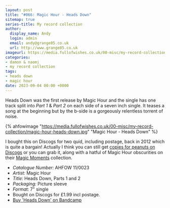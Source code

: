 ```yaml
---
layout: post
title: "#066: Magic Hour - Heads Down"
sitemap: true
series-title: My record collection
author:
  display_name: Andy
  login: admin
  email: andy@grange85.co.uk
  url: http://www.grange85.co.uk
imageurl: https://media.fullofwishes.co.uk/00-misc/my-record-collection/magic-hour-heads-down.jpg
categories:
- damon & naomi
- my record collection
tags:
- heads down
- magic hour
date: 2023-09-04 00:00 +0000
---
```

Heads Down was the first release by Magic Hour and the single has one track split into _Part 1_ & _Part 2_ on each side of a seven inch single. It teases a song at the beginning but by the b-side is a gorgeously relentless torrent of noise.

{% ahfowimage "https://media.fullofwishes.co.uk/00-misc/my-record-collection/magic-hour-heads-down.jpg" "Magic Hour - Heads Down" %}

I bought this on Discogs for two quid, including postage, back in 2012 which is quite a bargain! Actually I think you can still get [copies for peanuts on Discogs](https://www.discogs.com/sell/release/525802?ev=rb) or you can grab it, along with a hatful of Magic Hour obscurities on their [Magic Moments](https://magic-hour.bandcamp.com/album/magic-moments) collection.

 - *Catalogue Number:* AHFOW 11/0023
 - *Artist:* Magic Hour
 - *Title:* Heads Down, Parts 1 and 2
 - *Packaging:* Picture sleeve
 - *Format:* 7" single
 - Bought on Discogs for £1.99 incl postage.
 - [Buy 'Heads Down' on Bandcamp](https://magic-hour.bandcamp.com/album/magic-moments)

